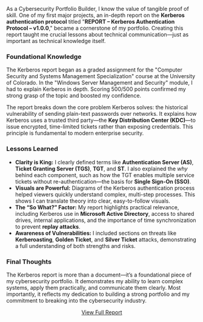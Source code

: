 <section id="kerberos-portfolio">
  <p>As a Cybersecurity Portfolio Builder, I know the value of tangible proof of skill. One of my first major projects, an in-depth report on the <strong>Kerberos authentication protocol</strong> titled "<strong>REPORT – Kerberos Authentication Protocol – v1.0.0</strong>," became a cornerstone of my portfolio. Creating this report taught me crucial lessons about technical communication—just as important as technical knowledge itself.</p>

  <h3>Foundational Knowledge</h3>
  <p>The Kerberos report began as a graded assignment for the "Computer Security and Systems Management Specialization" course at the University of Colorado. In the "Windows Server Management and Security" module, I had to explain Kerberos in depth. Scoring 500/500 points confirmed my strong grasp of the topic and boosted my confidence.</p>
  <p>The report breaks down the core problem Kerberos solves: the historical vulnerability of sending plain-text passwords over networks. It explains how Kerberos uses a trusted third party—the <strong>Key Distribution Center (KDC)</strong>—to issue encrypted, time-limited tickets rather than exposing credentials. This principle is fundamental to modern enterprise security.</p>

  <h3>Lessons Learned</h3>
  <ul>
    <li><strong>Clarity is King:</strong> I clearly defined terms like <strong>Authentication Server (AS)</strong>, <strong>Ticket Granting Server (TGS)</strong>, <strong>TGT</strong>, and <strong>ST</strong>. I also explained the <em>why</em> behind each component, such as how the TGT enables multiple service tickets without re-authentication—the basis for <strong>Single Sign-On (SSO)</strong>.</li>
    <li><strong>Visuals are Powerful:</strong> Diagrams of the Kerberos authentication process helped viewers quickly understand complex, multi-step processes. This shows I can translate theory into clear, easy-to-follow visuals.</li>
    <li><strong>The “So What?” Factor:</strong> My report highlights practical relevance, including Kerberos use in <strong>Microsoft Active Directory</strong>, access to shared drives, internal applications, and the importance of time synchronization to prevent <strong>replay attacks</strong>.</li>
    <li><strong>Awareness of Vulnerabilities:</strong> I included sections on threats like <strong>Kerberoasting</strong>, <strong>Golden Ticket</strong>, and <strong>Silver Ticket</strong> attacks, demonstrating a full understanding of both strengths and risks.</li>
  </ul>

  <h3>Final Thoughts</h3>
  <p>The Kerberos report is more than a document—it’s a foundational piece of my cybersecurity portfolio. It demonstrates my ability to learn complex systems, apply them practically, and communicate them clearly. Most importantly, it reflects my dedication to building a strong portfolio and my commitment to breaking into the cybersecurity industry.</p>

  <center><p><a href="https://github.com/EldonGabriel/eldongabriel.github.io/blob/main/assets/reports/REPORT%20%E2%80%93%20Kerberos%20Authentication%20Protocol%20%E2%80%93%20v1.0.0.pdf" target="_blank" rel="noopener noreferrer">View Full Report</a></p></center>
</section>
